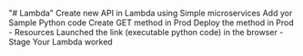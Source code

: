 "# Lambda" 
Create new API in Lambda using Simple microservices
Add yor Sample Python code
Create GET method in Prod
Deploy the method in Prod - Resources
Launched the link (executable python code) in the browser - Stage
Your Lambda worked
